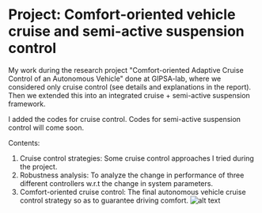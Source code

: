 # Project: Comfort-oriented vehicle cruise and semi-active suspension control
My work during the research project "Comfort-oriented Adaptive Cruise Control of an Autonomous Vehicle" done at GIPSA-lab, where we considered only cruise control (see details and explanations in the report). Then we extended this into an integrated cruise + semi-active suspension framework.

I added the codes for cruise control. Codes for semi-active suspension control will come soon.

Contents:
1. Cruise control strategies: Some cruise control approaches I tried during the project.
2. Robustness analysis: To analyze the change in performance of three different controllers w.r.t the change in system parameters.
3. Comfort-oriented cruise control: The final autonomous vehicle cruise control strategy so as to guarantee driving comfort.
![alt text](https://github.com/[username]/[reponame]/blob/[branch]/image.jpg?raw=true)
